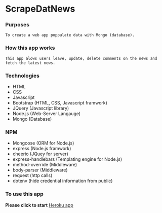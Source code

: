 # ScrapeDatNews

### Purposes
    To create a web app poppulate data with Mongo (database).

### How this app works
    This app alows users leave, update, delete comments on the news and fetch the latest news. 

### Technologies
* HTML
* CSS
* Javascript
* Bootstrap (HTML, CSS, Javascript framwork)
* JQuery (Javascript library)
* Node.js (Web-Server Langauge)
* Mongo (Database)

### NPM
* Mongoose (ORM for Node.js)
* express (Node.js framwork) 
* cheerio (JQuey for server) 
* express-handlebars (Templating engine for Node.js) 
* method-override (Middleware)
* body-parser (Middleware)
* request (http calls)
* dotenv (hide credential information from public)

### To use this app

**Please click to start**
[Heroku app](https://shielded-crag-69766.herokuapp.com/)


<!-- ***Enjoy Eat-Da-Burger***
![Application Screenshot](/public/assets/img/SS1.png) -->

